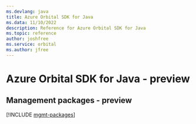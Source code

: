```yaml
---
ms.devlang: java
title: Azure Orbital SDK for Java
ms.data: 11/10/2022
description: Reference for Azure Orbital SDK for Java
ms.topic: reference
author: joshfree
ms.service: orbital
ms.author: jfree
---
```

# Azure Orbital SDK for Java - preview

## Management packages - preview
[!INCLUDE [mgmt-packages](orbital-mgmt-index.md)]